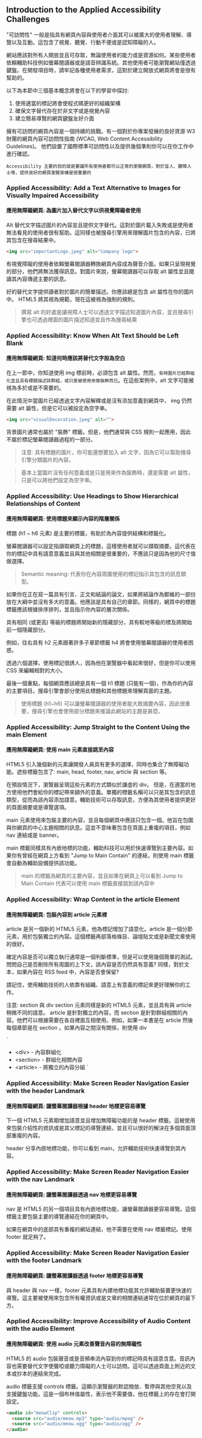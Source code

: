 ## Introduction to the Applied Accessibility Challenges
"可訪問性" 一般是指具有網頁內容與使用者介面其可以被廣大的使用者理解、導覽以及互動。這包含了視覺、聽覺、行動不便或是認知障礙的人。

網站應該對所有人開放並且可存取，無論使用者的能力或是資源如何。某些使用者依賴輔助科技例如螢幕閱讀器或是語音辨識系統。其他使用者可能瀏覽網站僅透過鍵盤。在開發項目時，請牢記各種使用者需求，這對於建立開放式網頁將會是很有幫助的。

以下為本節中三個基本概念將會在以下的學習中探討:
1. 使用適當的標記將會使程式碼更好的組織架構
2. 確保文字替代存在於非文字或是視覺內容
3. 建立簡易導覽的網頁鍵盤友好介面

擁有可訪問的網頁內容是一個持續的挑戰。有一個對於你專案發展的良好資源 W3 財團的網頁內容可訪問性指南 (WCAG, Web Content Accessibility Guidelines)。 他們設置了國際標準可訪問性以及提供幾個準則你可以在你工作中進行確認。

`Accessibility 主要的目的就是要讓所有使用者都可以正常的瀏覽網頁，對於盲人、聽障人士等，提供良好的網頁瀏覽架構是很重要的`

### Applied Accessibility: Add a Text Alternative to Images for Visually Impaired Accessibility
#### 應用無障礙網頁: 為圖片加入替代文字以供視覺障礙者使用
Alt 替代文字描述圖片的內容並且提供文字替代。這對於圖片載入失敗或是使用者無法看見的使用者很有幫助。這同樣也被搜尋引擎用來理解圖片包含的內容，已將其包含在搜尋結果中。

```html
<img src="importantLogo.jpeg" alt="Company logo">
```

有視覺障礙的使用者依賴螢幕閱讀器轉換網頁內容成為聲音介面。如果只呈現視覺的部分，他們將無法獲得訊息。對圖片來說，螢幕閱讀器可以存取 alt 屬性並且閱讀其內容傳遞主要的訊息。

好的替代文字提供讀者對於圖片的簡單描述。你應該總是包含 alt 屬性在你的圖片中。 HTML5 將其視為規範，現在這被視為強制的規則。

> 撰寫 alt 的好處是讓視障人士可以透過文字描述知道圖片內容，並且搜尋引擎也可透過裡面的圖片描述知道並且作為搜尋結果

### Applied Accessibility: Know When Alt Text Should be Left Blank
#### 應用無障礙網頁: 知道何時應該將替代文字設為空白
在上一節中，你知道使用 img 標前時，必須包含 alt 屬性。然而，`有時圖片已經群組化並且具有標題描述該群組，或只是被使用來做裝飾而已`。在這些案例中，alt 文字可能被視為多於或是不需要的。

在此情況中當圖片已經透過文字內容解釋或是沒有添加意義到網頁中， img 仍然需要 alt 屬性，但是它可以被設定為空字串。

```html
<img src="visualDecoration.jpeg" alt="">
```

背景圖片通常也屬於 "裝飾" 標籤。但是，他們通常與 CSS 規則一起應用，因此不屬於標記螢幕閱讀器過程的一部分。

> 注意: 具有標題的圖片，你可能還想要加入 alt 文字，因為它可以幫助搜尋引擎分類圖片的內容。

> 基本上當圖片沒有任何意義或是只是用來作為裝飾時，還是需要 alt 屬性，只是可以將他們設定為空字串。

### Applied Accessibility: Use Headings to Show Hierarchical Relationships of Content
#### 應用無障礙網頁: 使用標題來顯示內容的階層關係

標題 (h1 ~ h6 元素) 是主要的標籤，有助於為內容提供結構和標籤化。

螢幕閱讀器可以設定指讀取網頁上的標題，這樣使用者就可以擷取摘要。這代表在你的標記中具有語意意義並且與其他相關是很重要的，不應該只是因為他的尺寸值做選擇。

> Semantic meaning: 代表你在內容周圍使用的標記指示其包含的訊息類型。

如果你在正在寫一篇具有引言、正文和結論的論文，如果將結論作為鄭維的一部份放在大綱中並沒有多大的意義。他應該是具有自己的章節。同樣的，網頁中的標題標籤應該根據排序排列，並且指示你內容的層次關係。

具有相同 (或更高) 等級的標題將開始新的隱藏部分，具有較地等級的標及將開始前一個隱藏部分。

例如，往右具有 h2 元素跟著許多子章節標籤 h4 將會使用螢幕閱讀器的使用者困惑。

透過六個選擇，使用標記很誘人，因為他在瀏覽器中看起來很好，但是你可以使用 CSS 來編輯相對的大小。

最後一個重點，每個網頁應該總是具有一個 h1 標題 (只能有一個)，作為你的內容的主要項目。搜尋引擎會部分使用此標題和其他標題來理解頁面的主題。

> 使用標題 (h1~h6) 可以讓螢幕閱讀器的使用者能大致摘要內容，因此很重要，搜尋引擎也會使用部分標題來推論此網站的主題是甚麼。


### Applied Accessibility: Jump Straight to the Content Using the main Element
#### 應用無障礙網頁: 使用 main 元素直接跳至內容
HTML5 引入幾個新的元素讓開發人員具有更多的選擇，同時也集合了無障礙功能。遮些標籤包含了: main, head, footer, nav, article 與 section 等。

在預設情況下，瀏覽器呈現這些元素的方式類似於謙虛的 div。
但是，在適當的地方使用他們會給你的標記帶來額外的意義。單獨的標籤名稱可以只是其包含的訊息類型，從而為該內容添加語意。輔助技術可以存取訊息，方便為其使用者提供更好的頁面摘要或是導覽選項。

main 元素使用來包裝主要的內容，並且每個網頁中應該只包含一個。他旨在包圍與你網頁的中心主題相關的訊息。這並不意味著包含在頁面上重複的項目，例如 nav 連結或是 banner。

main 標籤同樣具有內嵌地標的功能，輔助科技可以用於快速導覽到主要內容。如果你有曾經在網頁上方看到 "Jump to Main Contain" 的連結，則使用 main 標籤會自動為輔助設備提供該功能。

> main 的標籤為網頁的主要內容，並且如果在網頁上可以看到 Jump to Main Contain 代表可以使用 main 標籤直接跳到該內容中

### Applied Accessibility: Wrap Content in the article Element
#### 應用無障礙網頁: 包裝內容到 article 元素裡
article 是另一個新的 HTML5 元素，他為標記增加了語意化。article 是一個分節元素，用於包裝獨立的內容。這個標籤再部落格條目、論壇貼文或是新聞文章使用的很好。

確定內容是否可以獨立執行通常是一個判斷標準，但是可以使用幾個簡單的測試。問問自己是否刪除所有周圍的上下文，該內容是否仍然具有意義? 同樣，對於文本，如果內容在 RSS feed 中，內容是否會保留?

請記住，使用輔助技術的人依靠有組織、語意上有意義的標記來更好理解你的工作。

注意: section 與 div
section 元素同樣是新的 HTML5 元素，並且具有與 article 稍微不同的語意。 article 是針對獨立的內容，而 section 是針對群組相關的內容。他們可以根據需要在各自裡面互相使用。例如，如果一本書是在 article 然後每個章節是在 section 。如果內容之間沒有關係，則使用 div

`
- \<div> - 內容群組化
- \<section> - 群組化相關內容
- \<article> - 將獨立的內容分組
`

###  Applied Accessibility: Make Screen Reader Navigation Easier with the header Landmark
#### 應用無障礙網頁: 讓螢幕閱讀器根據 header 地標更容易導覽
下一個 HTML5 元素期增加語意並且增加無障礙功能的是 header 標籤。這被使用來包裝介紹性的資訊或是其父標記的導覽連結，並且可以很好的解決在多個頁面頂部重複的內容。

header 分享內嵌地標功能，你可以看到 main，允許輔助技術快速導覽到其內容。

### Applied Accessibility: Make Screen Reader Navigation Easier with the nav Landmark
#### 應用無障礙網頁: 讓螢幕閱讀器透過 nav 地標更容易導覽

nav 是 HTML5 的另一個項目具有內嵌地標功能，讓螢幕閱讀器更容易導覽。這個標籤主要包裝主要的導覽連結在你的網頁中。

如果在網頁中的底部具有重複的網站連結，他不需要在使用 nav 標籤標記。使用 footer 就足夠了。

### Applied Accessibility: Make Screen Reader Navigation Easier with the footer Landmark
#### 應用無障礙網頁: 讓螢幕閱讀器透過 footer 地標更容易導覽
與 header 與 nav 一樣，footer 元素具有內建地標功能其允許輔助裝置更快速的導覽。這主要被使用來包含所有權資訊或是文章的相關連結通常在位於網頁的最下方。

### Applied Accessibility: Improve Accessibility of Audio Content with the audio Element
#### 應用無障礙網頁: 使用 audio 元素改善聲音內容的無障礙性
HTML5 的 audio 包裝聲音或是音頻串流內容到你的標記時具有語意含意。音訊內容也需要替代文字使聾啞或聽力障礙的人士可以訪問。這可以透過頁面上附近的文本或抄本的連結來完成。

audio 標籤支援 controls 標籤。這顯示瀏覽器的默認撥放、暫停與其他空見以及支援鍵盤功能。這是一個布林值屬性，表示他不需要值，他在標籤上的存在會打開設定。

```html
<audio id="meowClip" controls>
  <source src="audio/meow.mp3" type="audio/mpeg" />
  <source src="audio/meow.ogg" type="audio/ogg" />
</audio>
```